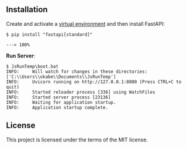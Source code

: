 ## Installation

Create and activate a <a href="https://fastapi.tiangolo.com/virtual-environments/" class="external-link" target="_blank">virtual environment</a> and then install FastAPI:

<div class="termy">

```console
$ pip install "fastapi[standard]"

---> 100%
```

</div>

**Run Server**:
<div class="termy">

```console
$ JsRunTemp\boot.bat
INFO:     Will watch for changes in these directories: ['C:\\Users\\okabe\\Documents\\JsRunTemp']
INFO:     Uvicorn running on http://127.0.0.1:8000 (Press CTRL+C to quit)
INFO:     Started reloader process [336] using WatchFiles
INFO:     Started server process [23136]
INFO:     Waiting for application startup.
INFO:     Application startup complete.
```

</div>

## License

This project is licensed under the terms of the MIT license.
